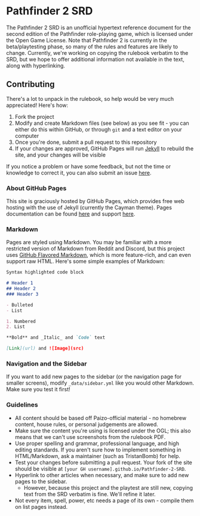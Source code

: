 # Pathfinder 2 SRD

The Pathfinder 2 SRD is an unofficial hypertext reference document for the second edition of the Pathfinder role-playing game, which is licensed under the Open Game License. Note that Pathfinder 2 is currently in the beta/playtesting phase, so many of the rules and features are likely to change. Currently, we're working on copying the rulebook verbatim to the SRD, but we hope to offer additional information not available in the text, along with hyperlinking.

## Contributing

There's a lot to unpack in the rulebook, so help would be very much appreciated! Here's how:

1. Fork the project
2. Modify and create Markdown files (see below) as you see fit - you can either do this within GitHub, or through `git` and a text editor on your computer
3. Once you're done, submit a pull request to this repository
4. If your changes are approved, GitHub Pages will run [Jekyll](https://jekyllrb.com/) to rebuild the site, and your changes will be visible

If you notice a problem or have some feedback, but not the time or knowledge to correct it, you can also submit an issue [here](https://github.com/TristanBomb/Pathfinder-2-SRD/issues).

### About GitHub Pages

This site is graciously hosted by GitHub Pages, which provides free web hosting with the use of Jekyll (currently the Cayman theme). Pages documentation can be found [here](https://help.github.com/categories/github-pages-basics/) and support [here](https://github.com/contact).

### Markdown

Pages are styled using Markdown. You may be familiar with a more restricted version of Markdown from Reddit and Discord, but this project uses [GitHub Flavored Markdown](https://guides.github.com/features/mastering-markdown/), which is more feature-rich, and can even support raw HTML. Here's some simple examples of Markdown:

```markdown
Syntax highlighted code block

# Header 1
## Header 2
### Header 3

- Bulleted
- List

1. Numbered
2. List

**Bold** and _Italic_ and `Code` text

[Link](url) and ![Image](src)
```

### Navigation and the Sidebar

If you want to add new pages to the sidebar (or the navigation page for smaller screens), modify `_data/sidebar.yml` like you would other Markdown. Make sure you test it first!

### Guidelines

* All content should be based off Paizo-official material - no homebrew content, house rules, or personal judgements are allowed.
* Make sure the content you're using is licensed under the OGL; this also means that we can't use screenshots from the rulebook PDF.
* Use proper spelling and grammar, professional language, and high editing standards. If you aren't sure how to implement something in HTML/Markdown, ask a maintainer (such as TristanBomb) for help.
* Test your changes before submitting a pull request. Your fork of the site should be visible at `[your GH username].github.io/Pathfinder-2-SRD`.
* Hyperlink to other articles when necessary, and make sure to add new pages to the sidebar.
  * However, because this project and the playtest are still new, copying text from the SRD verbatim is fine. We'll refine it later.
* Not every item, spell, power, etc needs a page of its own - compile them on list pages instead.
